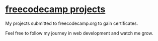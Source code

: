 # <ins>freecodecamp projects</ins>

My projects submitted to freecodecamp.org to gain certificates.

Feel free to follow my journey in web development and watch me grow.